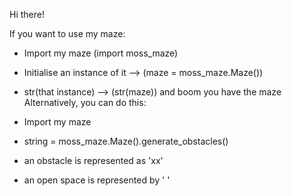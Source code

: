 Hi there!

If you want to use my maze:
* Import my maze (import moss_maze)
* Initialise an instance of it --> (maze = moss_maze.Maze())
* str(that instance) --> (str(maze))
and boom you have the maze
Alternatively, you can do this:
* Import my maze
* string = moss_maze.Maze().generate_obstacles()

* an obstacle is represented as 'xx'
* an open space is represented by '  '